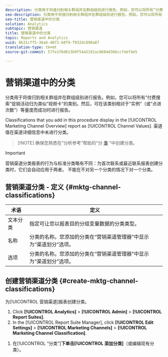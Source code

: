 ```yaml
---
description: 分类用于将值归到相关群组并在群组级别进行报告。例如，您可以将所有“付费搜索”促销活动归为类似“视频卡”的类别。然后，可在该类别相对于“实例”（或“点进次数”）等量度而成功时进行报告。
seo-description: 分类用于将值归到相关群组并在群组级别进行报告。例如，您可以将所有“付费搜索”促销活动归为类似“视频卡”的类别。然后，可在该类别相对于“实例”（或“点进次数”）等量度而成功时进行报告。
seo-title: 营销渠道中的分类
solution: Analytics
subtopic: 营销渠道
title: 营销渠道中的分类
topic: Reports and Analytics
uuid: 8b31cff5-36a6-4072-b0f9-f932dc890a87
translation-type: tm+mt
source-git-commit: 57fe1f6d613b9f54a5191ac8684d36bccfebf4e5

---
```



# 营销渠道中的分类

分类用于将值归到相关群组并在群组级别进行报告。例如，您可以将所有“付费搜索”促销活动归为类似“视频卡”的类别。然后，可在该类别相对于“实例”（或“点进次数”）等量度而成功时进行报告。

Classifications that you add in this procedure display in the [!UICONTROL Marketing Channel Overview] report as [!UICONTROL Channel Values]. 渠道值在渠道详细信息中未进行分类。

> [!NOTE] 确保您熟悉在“分析参考”帮助的“分 [类](https://marketing.adobe.com/resources/help/en_US/reference/classifications.html) ”中创建分类。

>[!IMPORTANT]
>
>营销渠道分类报表的行为与标准分类略有不同：为首次联系或最近联系报表创建分类时，它们会自动应用于两者。 不能在不对另一个分类的情况下对一个分类。

## 营销渠道分类 - 定义 {#mktg-channel-classifications}

| 术语 | 定义 |
|--- |--- |
| 文本分类 | 指定可让您以报表目的分组变量数据的分类类型。 |
| 名称 | 分类的名称。您添加的分类在“营销渠道管理器”中显示为“渠道划分”选项。 |
| 选项 | 分类的名称。您添加的分类在“营销渠道管理器”中显示为“渠道划分”选项。 |

## 创建营销渠道分类 {#create-mktg-channel-classifications}

为[!UICONTROL 营销渠道]报表创建分类。

1. Click **[!UICONTROL Analytics]** &gt; **[!UICONTROL Admin]** &gt; **[!UICONTROL Report Suites]**.
1. In the [!UICONTROL Report Suite Manager], click **[!UICONTROL Edit Settings]** &gt; **[!UICONTROL Marketing Channels]** &gt; **[!UICONTROL Marketing Channel Classification]**.
<!--
1. On the [Marketing Channel Classifications](/help/components/c-marketing-channels/classifictions-mchannel.md#section_38D2F8BBA47D444780B65BD84156532D) page, specify the classification type.
-->
1. 在[!UICONTROL “分类”]**下单击[!UICONTROL 添加分类]**（或编辑现有分类）。
